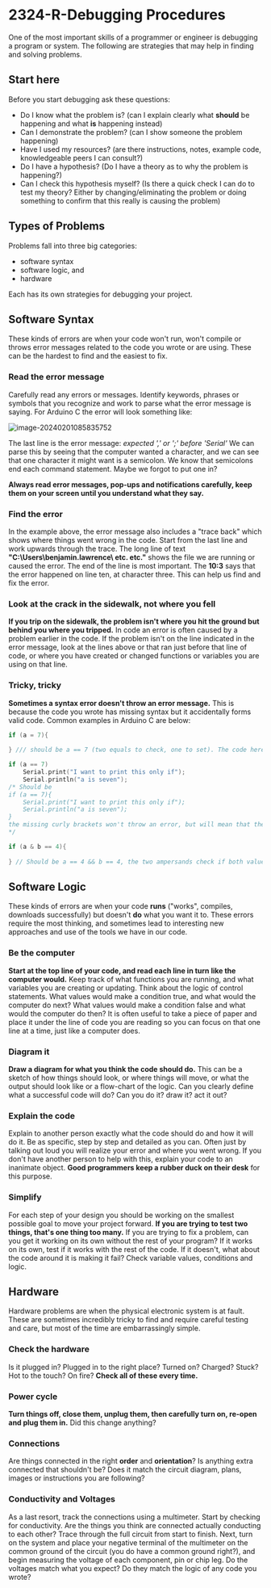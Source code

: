 # 2324-R-Debugging Procedures

One of the most important skills of a programmer or engineer is debugging a program or system. The following are strategies that may help in finding and solving problems.

## Start here

Before you start debugging ask these questions:

- Do I know what the problem is? (can I explain clearly what **should** be happening and what **is** happening instead)
- Can I demonstrate the problem? (can I show someone the problem happening)
- Have I used my resources? (are there instructions, notes, example code, knowledgeable peers I can consult?)
- Do I have a hypothesis? (Do I have a theory as to why the problem is happening?)
- Can I check this hypothesis myself? (Is there a quick check I can do to test my theory? Either by changing/eliminating the problem or doing something to confirm that this really is causing the problem)

## Types of Problems

Problems fall into three big categories: 

- software syntax
- software logic, and 
- hardware

Each has its own strategies for debugging your project.

## Software Syntax

These kinds of errors are when your code won't run, won't compile or throws error messages related to the code you wrote or are using. These can be the hardest to find and the easiest to fix.

### Read the error message

Carefully read any errors or messages. Identify keywords, phrases or symbols that you recognize and work to parse what the error message is saying. For Arduino C the error will look something like:

![image-20240201085835752](https://github.com/StAndrewsCollege/2324-X-Tips/assets/149187329/58b27117-d940-49b2-95d4-cbb8ad9c9208)

The last line is the error message: *expected ',' or ';' before 'Serial'* We can parse this by seeing that the computer wanted a character, and we can see that one character it might want is a semicolon. We know that semicolons end each command statement. Maybe we forgot to put one in?

**Always read error messages, pop-ups and notifications carefully, keep them on your screen until you understand what they say.**

### Find the error

In the example above, the error message also includes a "trace back" which shows where things went wrong in the code. Start from the last line and work upwards through the trace. The long line of text **"C:\Users\benjamin.lawrence\ etc. etc."** shows the file we are running or caused the error. The end of the line is most important. The **10:3** says that the error happened on line ten, at character three. This can help us find and fix the error.

### Look at the crack in the sidewalk, not where you fell

**If you trip on the sidewalk, the problem isn't where you hit the ground but behind you where you tripped.** In code an error is often caused by a problem earlier in the code. If the problem isn't on the line indicated in the error message, look at the lines above or that ran just before that line of code, or where you have created or changed functions or variables you are using on that line.

### Tricky, tricky

**Sometimes a syntax error doesn't throw an error message.** This is because the code you wrote has missing syntax but it accidentally forms valid code. Common examples in Arduino C are below:

```c
if (a = 7){
    
} /// should be a == 7 (two equals to check, one to set). The code here will run without error, always be true and will quietly change the value of a to 7 and run what's in the if statement

if (a == 7)
    Serial.print("I want to print this only if");
    Serial.println("a is seven");
/* Should be 
if (a == 7){
    Serial.print("I want to print this only if");
    Serial.println("a is seven");
}
the missing curly brackets won't throw an error, but will mean that the if statement only applies to the next line of code, and the "a is seven" line will always print and won't depend on the if statement. This is also true for else if, else and for control structures.
*/

if (a & b == 4){
    
} // Should be a == 4 && b == 4, the two ampersands check if both values are true. A single ampersand will perform a binary AND operation, which is usually identical, but can end up with edge cases where it is not.

```


## Software Logic

These kinds of errors are when your code **runs** ("works", compiles, downloads successfully) but doesn't **do** what you want it to. These errors require the most thinking, and sometimes lead to interesting new approaches and use of the tools we have in our code.

### Be the computer

**Start at the top line of your code, and read each line in turn like the computer would.** Keep track of what functions you are running, and what variables you are creating or updating. Think about the logic of control statements. What values would make a condition true, and what would the computer do next? What values would make a condition false and what would the computer do then? It is often useful to take a piece of paper and place it under the line of code you are reading so you can focus on that one line at a time, just like a computer does.

### Diagram it

**Draw a diagram for what you think the code should do.** This can be a sketch of how things should look, or where things will move, or what the output should look like or a flow-chart of the logic. Can you clearly define what a successful code will do? Can you do it? draw it? act it out?

### Explain the code
Explain to another person exactly what the code should do and how it will do it. Be as specific, step by step and detailed as you can. Often just by talking out loud you will realize your error and where you went wrong. If you don't have another person to help with this, explain your code to an inanimate object. **Good programmers keep a rubber duck on their desk** for this purpose.

### Simplify
For each step of your design you should be working on the smallest possible goal to move your project forward. **If you are trying to test two things, that's one thing too many.** If you are trying to fix a problem, can you get it working on its own without the rest of your program? If it works on its own, test if it works with the rest of the code. If it doesn't, what about the code around it is making it fail? Check variable values, conditions and logic.

## Hardware

Hardware problems are when the physical electronic system is at fault. These are sometimes incredibly tricky to find and require careful testing and care, but most of the time are embarrassingly simple.

### Check the hardware

Is it plugged in? Plugged in to the right place? Turned on? Charged? Stuck? Hot to the touch? On fire? **Check all of these every time.**

### Power cycle

**Turn things off, close them, unplug them, then carefully turn on, re-open and plug them in.** Did this change anything?

### Connections

Are things connected in the right **order** and **orientation**? Is anything extra connected that shouldn't be? Does it match the circuit diagram, plans, images or instructions you are following?

### Conductivity and Voltages

As a last resort, track the connections using a multimeter. Start by checking for conductivity. Are the things you think are connected actually conducting to each other? Trace through the full circuit from start to finish. Next, turn on the system and place your negative terminal of the multimeter on the common ground of the circuit (you do have a common ground right?), and begin measuring the voltage of each component, pin or chip leg. Do the voltages match what you expect? Do they match the logic of any code you wrote?

